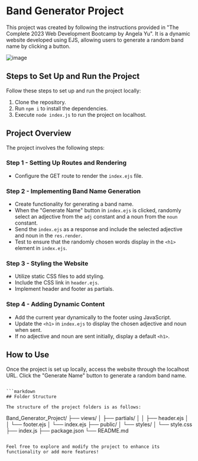 # Band Generator Project

This project was created by following the instructions provided in "The Complete 2023 Web Development Bootcamp by Angela Yu". It is a dynamic website developed using EJS, allowing users to generate a random band name by clicking a button.

![image](https://github.com/riju951/Band_Generator_The-Complete-2023-Web-Development-Bootcamp/assets/82694741/72a26792-55f5-41f7-b703-3fc3c3745022)

## Steps to Set Up and Run the Project

Follow these steps to set up and run the project locally:

1. Clone the repository.
2. Run `npm i` to install the dependencies.
3. Execute `node index.js` to run the project on localhost.

## Project Overview

The project involves the following steps:

### Step 1 - Setting Up Routes and Rendering

- Configure the GET route to render the `index.ejs` file.

### Step 2 - Implementing Band Name Generation

- Create functionality for generating a band name.
- When the "Generate Name" button in `index.ejs` is clicked, randomly select an adjective from the `adj` constant and a noun from the `noun` constant.
- Send the `index.ejs` as a response and include the selected adjective and noun in the `res.render`.
- Test to ensure that the randomly chosen words display in the `<h1>` element in `index.ejs`.

### Step 3 - Styling the Website

- Utilize static CSS files to add styling.
- Include the CSS link in `header.ejs`.
- Implement header and footer as partials.

### Step 4 - Adding Dynamic Content

- Add the current year dynamically to the footer using JavaScript.
- Update the `<h1>` in `index.ejs` to display the chosen adjective and noun when sent.
- If no adjective and noun are sent initially, display a default `<h1>`.

## How to Use

Once the project is set up locally, access the website through the localhost URL. Click the "Generate Name" button to generate a random band name.

```

```markdown
## Folder Structure

The structure of the project folders is as follows:

```
Band_Generator_Project/
├── views/
│   ├── partials/
│   │   ├── header.ejs
│   │   └── footer.ejs
│   └── index.ejs
├── public/
│   └── styles/
│       └── style.css
├── index.js
├── package.json
└── README.md
```

Feel free to explore and modify the project to enhance its functionality or add more features!
```
